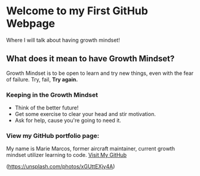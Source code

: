 
# Welcome to my First GitHub Webpage

Where I will talk about having growth mindset!

## What does it mean to have Growth Mindset?
Growth Mindset is to be open to learn and try new things, even with the fear of failure. Try, fail, **Try again.**

### **Keeping in the Growth Mindset**
- Think of the better future!
- Get some exercise to clear your head and stir motivation.
- Ask for help, cause you're going to need it.

### View my GitHub portfolio page:
My name is Marie Marcos, former aircraft maintainer, current growth mindset utilizer learning to code.
[Visit My GitHub](https://github.com/Mmarcos01?tab=repositories)

(https://unsplash.com/photos/xGUttEXjy4A)
